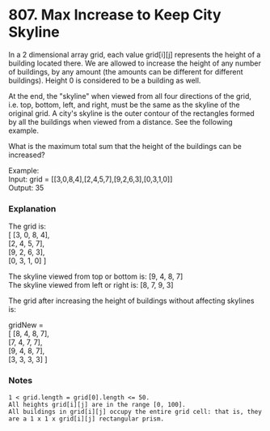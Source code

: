 # 807. Max Increase to Keep City Skyline

In a 2 dimensional array grid, each value grid[i][j] represents the height of a building located there. We are allowed to increase the height of any number of buildings, by any amount (the amounts can be different for different buildings). Height 0 is considered to be a building as well.

At the end, the "skyline" when viewed from all four directions of the grid, i.e. top, bottom, left, and right, must be the same as the skyline of the original grid. A city's skyline is the outer contour of the rectangles formed by all the buildings when viewed from a distance. See the following example.

What is the maximum total sum that the height of the buildings can be increased?

Example:  
Input: grid = [[3,0,8,4],[2,4,5,7],[9,2,6,3],[0,3,1,0]]  
Output: 35  

### Explanation  
The grid is:  
[ [3, 0, 8, 4],  
  [2, 4, 5, 7],  
  [9, 2, 6, 3],  
  [0, 3, 1, 0] ]  

The skyline viewed from top or bottom is: [9, 4, 8, 7]  
The skyline viewed from left or right is: [8, 7, 9, 3]  

The grid after increasing the height of buildings without affecting skylines is:  

gridNew =  
[ [8, 4, 8, 7],  
  [7, 4, 7, 7],  
  [9, 4, 8, 7],  
  [3, 3, 3, 3] ]  

### Notes

    1 < grid.length = grid[0].length <= 50.  
    All heights grid[i][j] are in the range [0, 100].  
    All buildings in grid[i][j] occupy the entire grid cell: that is, they are a 1 x 1 x grid[i][j] rectangular prism.  
